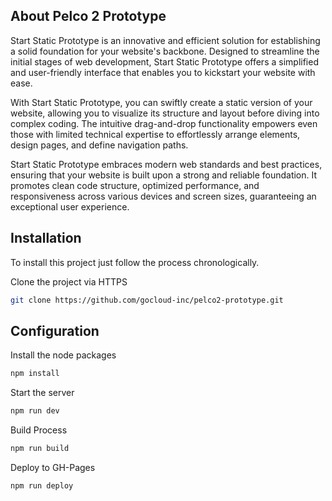## About Pelco 2 Prototype

Start Static Prototype is an innovative and efficient solution for establishing a solid foundation for your website's backbone. Designed to streamline the initial stages of web development, Start Static Prototype offers a simplified and user-friendly interface that enables you to kickstart your website with ease.

With Start Static Prototype, you can swiftly create a static version of your website, allowing you to visualize its structure and layout before diving into complex coding. The intuitive drag-and-drop functionality empowers even those with limited technical expertise to effortlessly arrange elements, design pages, and define navigation paths.

Start Static Prototype embraces modern web standards and best practices, ensuring that your website is built upon a strong and reliable foundation. It promotes clean code structure, optimized performance, and responsiveness across various devices and screen sizes, guaranteeing an exceptional user experience.
## Installation

To install this project just follow the process chronologically.

Clone the project via HTTPS

```bash
git clone https://github.com/gocloud-inc/pelco2-prototype.git
```
## Configuration

Install the node packages

```bash
npm install
```

Start the server 

```bash
npm run dev
```

Build Process

```bash
npm run build
```

Deploy to GH-Pages

```bash
npm run deploy
```